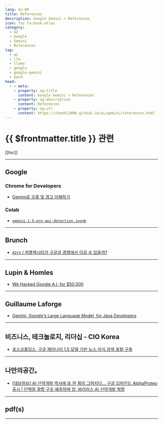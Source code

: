 ```yaml
---
lang: ko-KR
title: References
description: Google Gemini > References
icon: fas fa-book-atlas
category: 
  - AI
  - Google
  - Gemini
  - References
tag: 
  - ai
  - llm
  - llama
  - google
  - google-gemini
  - bard
head:
  - - meta:
    - property: og:title
      content: Google Gemini > References
    - property: og:description
      content: References
    - property: og:url
      content: https://chanhi2000.github.io/ai/gemini/references.html
---
```


# {{ $frontmatter.title }} 관련

[[toc]]

---

## <FontIcon icon="fa-brands fa-google"/>Google

### <FontIcon icon="fa-brands fa-chrome"/>Chrome for Developers

- [Gemini로 오류 및 경고 이해하기](https://developer.chrome.com/docs/devtools/console/understand-messages)

### Colab

- [`gemini-1.5-pro-api-detection.ipynb`](https://colab.research.google.com/drive/1gSDMO0WrnHkRnZY5FlYUeKUZjESPPIjs)

<!-- END: colab.research.google.com -->

---

## Brunch

- [`@2rV` / 퍼플렉시티가 구글과 경쟁에서 이길 수 있을까?](https://brunch.co.kr/@@2rV/158)

<!-- END: brunch.co.kr -->
---

## Lupin & Homles

- [We Hacked Google A.I. for $50,000](https://www.landh.tech/blog/20240304-google-hack-50000/)

---

## Guillaume Laforge

- [Gemini, Google's Large Language Model, for Java Developers](https://glaforge.dev/talks/2024/05/03/gemini-google-large-language-model-for-java-developers/)

---

## 비즈니스, 테크놀로지, 리더십 - CIO Korea

- [포스코홀딩스, 구글 제미나이 1.5 모델 기반 뉴스∙지식 검색 포털 구축](https://ciokorea.com/news/346441)

<!-- END: ciokorea.com -->

---

## 나만의공간。

- [\[데브허브\] AI 신약개발 역사에 또 한 획이 그어지다… 구글 딥마인드 AlphaProteo 출시 | 단백질 결합 구조 예측하며 암, 바이러스 AI 신약개발 혁명](https://m.blog.naver.com/writer0713/223578425550)

---

## pdf(s)

<PDF url="https://storage.googleapis.com/deepmind-media/gemma/gemma-2-report.pdf" />

---

<TagLinks />